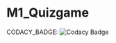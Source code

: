 # M1_Quizgame
CODACY_BADGE:
           ![Codacy Badge](https://app.codacy.com/project/badge/Grade/94fcdc341c344451b3ef1cfbb5fec7bf)
